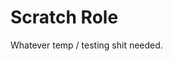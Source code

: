 Scratch Role
==============================================================================

Whatever temp / testing shit needed.
